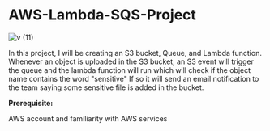 # AWS-Lambda-SQS-Project

![v (11)](https://github.com/palakbhawsar98/AWS-Lambda-SQS-Project/assets/69889600/723f274a-6ff6-4678-93d8-c2e33b1531f9)

In this project, I will be creating an S3 bucket, Queue, and Lambda function. Whenever an object is uploaded in the S3 bucket, an S3 event will trigger the queue and the lambda function will run which will check if the object name contains the word "sensitive" If so it will send an email notification to the team saying some sensitive file is added in the bucket.

**Prerequisite:**

AWS account and familiarity with AWS services



